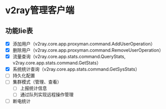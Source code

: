# v2ray管理客户端

## 功能lie表
- [x] 添加用户（v2ray.core.app.proxyman.command.AddUserOperation）
- [x] 删除用户（v2ray.core.app.proxyman.command.RemoveUserOperation）
- [x] 流量查询（v2ray.core.app.stats.command.QueryStats, v2ray.core.app.stats.command.GetStats）
- [x] 系统统计查询（v2ray.core.app.stats.command.GetSysStats）
- [ ] 持久化配置
- [ ] 集群模式（管理、查看）
    - [ ] 上报统计信息
    - [ ] 通过队列实现远程操作管理
- [ ] 断电统计
